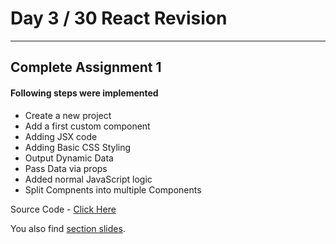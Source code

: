 # Day 3 / 30 React Revision
---


## Complete Assignment 1

#### Following steps were implemented

- Create a new project
- Add a first custom component
- Adding JSX code
- Adding Basic CSS Styling
- Output Dynamic Data
- Pass Data via props
- Added normal JavaScript logic
- Split Compnents into multiple Components
  
Source Code - [Click Here](./code/assignment-1-solution/)

You also find [section slides](./slides/slides.pdf).